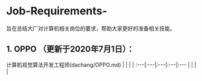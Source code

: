 # Job-Requirements-
旨在总结大厂对计算机相关岗位的要求，帮助大家更好的准备相关技能。

## 1. OPPO （更新于2020年7月1日）：

计算机视觉算法开发工程师(dachang/OPPO.md) | | | | 
:---|:---|:---|:---|:---
 | | | |
